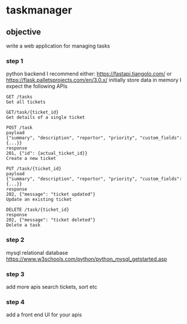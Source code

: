 # taskmanager
## objective
write a web application for managing tasks

### step 1
python backend
I recommend either:
https://fastapi.tiangolo.com/ or https://flask.palletsprojects.com/en/3.0.x/
initially store data in memory
I expect the following APIs
```
GET /tasks
Get all tickets
```
```
GET/task/{ticket_id}
Get details of a single ticket
```
```
POST /task
payload
{"summary", "description", "reportor", "priority", "custom_fields": {...}}
response
201, {"id": {actual_ticket_id}}
Create a new ticket
```
```
PUT /task/{ticket_id}
payload
{"summary", "description", "reportor", "priority", "custom_fields": {...}}
response
202, {"message": "ticket updated"}
Update an existing ticket
```
```
DELETE /task/{ticket_id}
response
202, {"message": "ticket deleted"}
Delete a task
```

### step 2
mysql relational database
https://www.w3schools.com/python/python_mysql_getstarted.asp


### step 3 
add more apis
search tickets, sort etc

### step 4
add a front end UI for your apis
